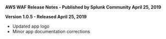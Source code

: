 **AWS WAF Release Notes - Published by Splunk Community April 25, 2019**


**Version 1.0.5 - Released April 25, 2019**

* Updated app logo
* Minor app documentation corrections
